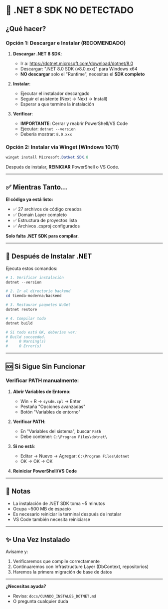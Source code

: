 # 🚨 .NET 8 SDK NO DETECTADO

## ¿Qué hacer?

### Opción 1: Descargar e Instalar (RECOMENDADO)

1. **Descargar .NET 8 SDK**:
   - Ir a: https://dotnet.microsoft.com/download/dotnet/8.0
   - Descargar: ".NET 8.0 SDK (v8.0.xxx)" para Windows x64
   - **NO descargar** solo el "Runtime", necesitas el **SDK completo**

2. **Instalar**:
   - Ejecutar el instalador descargado
   - Seguir el asistente (Next → Next → Install)
   - Esperar a que termine la instalación

3. **Verificar**:
   - **IMPORTANTE**: Cerrar y reabrir PowerShell/VS Code
   - Ejecutar: `dotnet --version`
   - Debería mostrar: `8.0.xxx`

### Opción 2: Instalar via Winget (Windows 10/11)

```powershell
winget install Microsoft.DotNet.SDK.8
```

Después de instalar, **REINICIAR** PowerShell o VS Code.

---

## ✅ Mientras Tanto...

**El código ya está listo:**
- ✅ 27 archivos de código creados
- ✅ Domain Layer completo
- ✅ Estructura de proyectos lista
- ✅ Archivos .csproj configurados

**Solo falta .NET SDK para compilar.**

---

## 🔧 Después de Instalar .NET

Ejecuta estos comandos:

```powershell
# 1. Verificar instalación
dotnet --version

# 2. Ir al directorio backend
cd tienda-moderna/backend

# 3. Restaurar paquetes NuGet
dotnet restore

# 4. Compilar todo
dotnet build

# Si todo está OK, deberías ver:
# Build succeeded.
#     0 Warning(s)
#     0 Error(s)
```

---

## 🆘 Si Sigue Sin Funcionar

### Verificar PATH manualmente:

1. **Abrir Variables de Entorno**:
   - Win + R → `sysdm.cpl` → Enter
   - Pestaña "Opciones avanzadas"
   - Botón "Variables de entorno"

2. **Verificar PATH**:
   - En "Variables del sistema", buscar `Path`
   - Debe contener: `C:\Program Files\dotnet\`

3. **Si no está**:
   - Editar → Nuevo → Agregar: `C:\Program Files\dotnet`
   - OK → OK → OK

4. **Reiniciar PowerShell/VS Code**

---

## 📝 Notas

- La instalación de .NET SDK toma ~5 minutos
- Ocupa ~500 MB de espacio
- Es necesario reiniciar la terminal después de instalar
- VS Code también necesita reiniciarse

---

## ✨ Una Vez Instalado

Avísame y:
1. Verificaremos que compile correctamente
2. Continuaremos con Infrastructure Layer (DbContext, repositorios)
3. Haremos la primera migración de base de datos

---

**¿Necesitas ayuda?**
- Revisa: `docs/CUANDO_INSTALES_DOTNET.md`
- O pregunta cualquier duda
